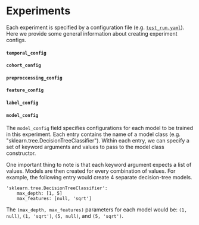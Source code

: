 # Experiments

Each experiment is specified by a configuration file (e.g. [`test_run.yaml`](experiments/test_run.yaml)). 
Here we provide some general information about creating experiment configs.

#### `temporal_config`

#### `cohort_config`

#### `preproccessing_config`

#### `feature_config`

#### `label_config`

#### `model_config`

The `model_config` field specifies configurations for each model to be trained in this experiment.
Each entry contains the name of a model class (e.g. "sklearn.tree.DecisionTreeClassifier"). 
Within each entry, we can specify a set of keyword arguments and values to pass to the model class constructor.

One important thing to note is that each keyword argument expects a list of values. Models are then created for every combination of values. 
For example, the following entry would create 4 separate decision-tree models.
```
'sklearn.tree.DecisionTreeClassifier':
    max_depth: [1, 5]
    max_features: [null, 'sqrt']
```
The `(max_depth, max_features)` parameters for each model would be: `(1, null)`, `(1, 'sqrt')`, `(5, null)`, and `(5, 'sqrt')`.
